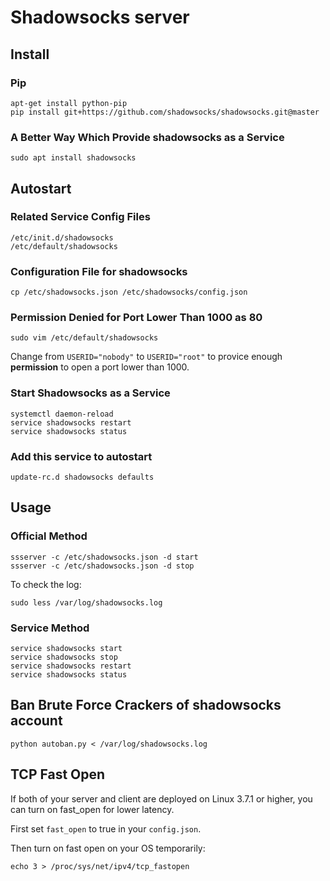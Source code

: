 # Shadowsocks server

## Install

### Pip

```
apt-get install python-pip
pip install git+https://github.com/shadowsocks/shadowsocks.git@master
```

### A Better Way Which Provide shadowsocks as a Service

```
sudo apt install shadowsocks
```

## Autostart

### Related Service Config Files

```
/etc/init.d/shadowsocks
/etc/default/shadowsocks
```
### Configuration File for shadowsocks

```
cp /etc/shadowsocks.json /etc/shadowsocks/config.json
```

### Permission Denied for Port Lower Than 1000 as 80

```
sudo vim /etc/default/shadowsocks
```
Change from `USERID="nobody"` to `USERID="root"` to provice enough <strong>permission</strong> to open a port lower than 1000.

### Start Shadowsocks as a Service

```
systemctl daemon-reload
service shadowsocks restart
service shadowsocks status
```

### Add this service to autostart

```
update-rc.d shadowsocks defaults
```

## Usage

### Official Method

```
ssserver -c /etc/shadowsocks.json -d start
ssserver -c /etc/shadowsocks.json -d stop
```
To check the log:
```
sudo less /var/log/shadowsocks.log
```

### Service Method

```
service shadowsocks start
service shadowsocks stop
service shadowsocks restart
service shadowsocks status
```

## Ban Brute Force Crackers of shadowsocks account

```
python autoban.py < /var/log/shadowsocks.log
```

## TCP Fast Open

If both of your server and client are deployed on Linux 3.7.1 or higher, you can turn on fast_open for lower latency.  

First set `fast_open` to true in your `config.json`.  

Then turn on fast open on your OS temporarily:  

```
echo 3 > /proc/sys/net/ipv4/tcp_fastopen
```